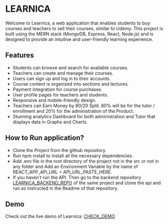 # LEARNICA

Welcome to Learnica, a web application that enables students to buy courses and teachers to sell their courses, similar to Udemy. This project is built using the MERN stack (MongoDB, Express, React, Node.js) and is designed to provide an intuitive and user-friendly learning experience.

## Features

- Students can browse and search for available courses.
- Teachers can create and manage their courses.
- Users can sign up and log in to their accounts.
- Course content is organized into sections and lectures.
- Payment integration for course purchases.
- User profile pages for teachers and students.
- Responsive and mobile-friendly design.
- Teachers can Earn Money by 80/20 Split. 80% will be for the tutor / enrollment and 20% for the administration of the Product.
- Stunning analytics Dashboard for both administration and Tutor that displays data in Graphs and Charts.

## How to Run application?

- Clone the Project from the github repository.
- Run npm install to install all the necessary dependencies.
- Add .env file in the root directory of the project not in the src or not in any folder and Add an Environment Variable by the name of REACT_APP_API_URL = API_URL_PASTE_HERE.
- If you haven't run the API. Then go to the backend repository [LEARNICA_BACKEND_REPO](https://github.com/mohsinchd/Learnica-Backend) of the same project and clone the api and run as instructed in the Readme of that repository.

## Demo

Check out the live demo of Learnica: [CHECK_DEMO](https://learnica.vercel.app/)

